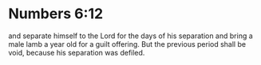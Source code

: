 # Numbers 6:12

and separate himself to the Lord for the days of his separation and bring a male lamb a year old for a guilt offering. But the previous period shall be void, because his separation was defiled.
